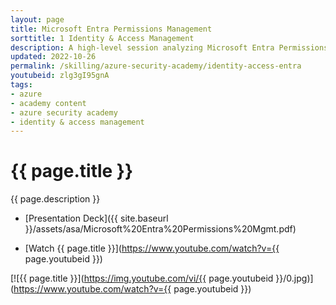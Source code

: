 ```yaml
---
layout: page
title: Microsoft Entra Permissions Management
sorttitle: 1 Identity & Access Management
description: A high-level session analyzing Microsoft Entra Permissions Management, covering security risks with unmanaged permissions, managing permissions across multi-cloud enviroments, least-privilege capabilities, Cloud Infrastructure Entitlements Management (CIEM), Privileged Access Management (PAM), Identity Governance & Administration, and more.
updated: 2022-10-26
permalink: /skilling/azure-security-academy/identity-access-entra
youtubeid: zlg3gI95gnA
tags: 
- azure
- academy content
- azure security academy
- identity & access management
---
```


# {{ page.title }}

{{ page.description }}

* [Presentation Deck]({{ site.baseurl }}/assets/asa/Microsoft%20Entra%20Permissions%20Mgmt.pdf)

* [Watch {{ page.title }}](https://www.youtube.com/watch?v={{ page.youtubeid }})

[![{{ page.title }}](https://img.youtube.com/vi/{{ page.youtubeid }}/0.jpg)](https://www.youtube.com/watch?v={{ page.youtubeid }})

